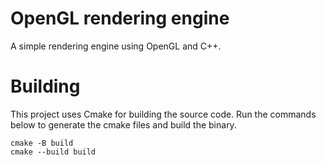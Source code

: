 # OpenGL rendering engine

A simple rendering engine using OpenGL and C++.

# Building

This project uses Cmake for building the source code. Run the commands below to generate the cmake files and build the binary.

```
cmake -B build
cmake --build build
```
